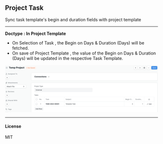 ## Project Task

Sync task template's begin and duration fields with project template

---



**Doctype : In Project Template**

* On Selection of Task , the Begin on Days & Duration (Days) will be fetched.
* On save of Project Template , the value of the Begin on Days & Duration (Days) will be updated in the respective Task Template.
  

![](assets/20220615_170401_1.png)

---



#### License

MIT

